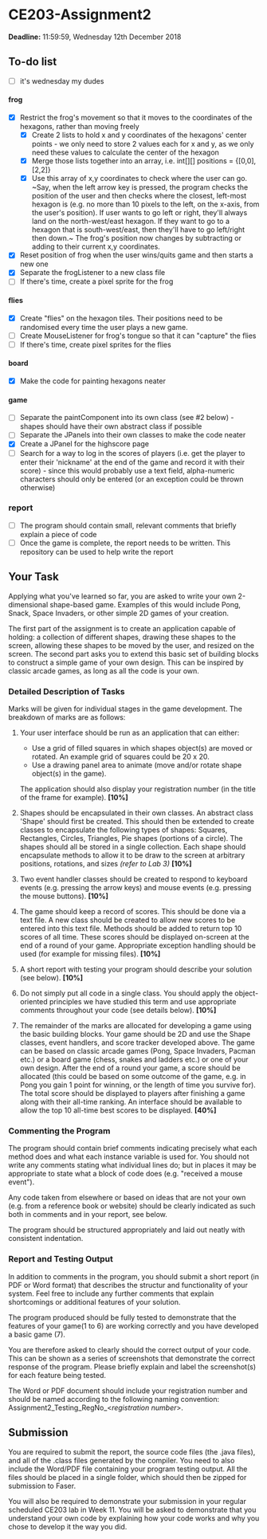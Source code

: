 # CE203-Assignment2
**Deadline:** 11:59:59, Wednesday 12th December 2018

## To-do list
- [ ] it's wednesday my dudes
#### frog
- [X] Restrict the frog's movement so that it moves to the coordinates of the hexagons, rather than moving freely 
	- [X] Create 2 lists to hold x and y coordinates of the hexagons' center points - we only need to store 2 values each for x and y, as we only need these values to calculate the center of the hexagon
	- [X] Merge those lists together into an array, i.e. int\[]\[] positions = {\[0,0],\[2,2]}
	- [X] Use this array of x,y coordinates to check where the user can go. ~Say, when the left arrow key is pressed, the program checks the position of the user and then checks where the closest, left-most hexagon is (e.g. no more than 10 pixels to the left, on the x-axis, from the user's position). If user wants to go left or right, they'll always land on the north-west/east hexagon. If they want to go to a hexagon that is south-west/east, then they'll have to go left/right then down.~ The frog's position now changes by subtracting or adding to their current x,y coordinates.
- [X] Reset position of frog when the user wins/quits game and then starts a new one
- [X] Separate the frogListener to a new class file
- [ ] If there's time, create a pixel sprite for the frog
#### flies
- [X] Create "flies" on the hexagon tiles. Their positions need to be randomised every time the user plays a new game.
- [ ] Create MouseListener for frog's tongue so that it can "capture" the flies
- [ ] If there's time, create pixel sprites for the flies
#### board
- [X] Make the code for painting hexagons neater
#### game
- [ ] Separate the paintComponent into its own class (see #2 below) - shapes should have their own abstract class if possible
- [ ] Separate the JPanels into their own classes to make the code neater
- [X] Create a JPanel for the highscore page
- [ ] Search for a way to log in the scores of players (i.e. get the player to enter their 'nickname' at the end of the game and record it with their score) - since this would probably use a text field, alpha-numeric characters should only be entered (or an exception could be thrown otherwise)
### report
- [ ] The program should contain small, relevant comments that briefly explain a piece of code
- [ ] Once the game is complete, the report needs to be written. This repository can be used to help write the report

## Your Task
Applying what you've learned so far, you are asked to write your own 2-dimensional shape-based game. Examples of this would include Pong, Snack, Space Invaders, or other simple 2D games of your creation.

The first part of the assignment is to create an application capable of holding: a collection of different shapes, drawing these shapes to the screen, allowing these shapes to be moved by the user, and resized on the screen. 
The second part asks you to extend this basic set of building blocks to construct a simple game of your own design. This can be inspired by classic arcade games, as long as all the code is your own.

### Detailed Description of Tasks
Marks will be given for individual stages in the game development. The breakdown of marks are as follows:
1. Your user interface should be run as an application that can either:
	* Use a grid of filled squares in which shapes object(s) are moved or rotated. An example grid of squares could be 20 x 20.
	* Use a drawing panel area to animate (move and/or rotate shape object(s) in the game).
	
	The application should also display your registration number (in the title of the frame for example). **\[10%\]**
2. Shapes should be encapsulated in their own classes. An abstract class 'Shape' should first be created. This should then be extended to create classes to encapsulate the following types of shapes: Squares, Rectangles, Circles, Triangles, Pie shapes (portions of a circle). The shapes should all be stored in a single collection. Each shape should encapsulate methods to allow it to be draw to the screen at arbitrary positions, rotations, and sizes *(refer to Lab 3)* **\[10%\]**
3. Two event handler classes should be created to respond to keyboard events (e.g. pressing the arrow keys) and mouse events (e.g. pressing the mouse buttons). **\[10%\]**
4. The game should keep a record of scores. This should be done via a text file. A new class should be created to allow new scores to be entered into this text file. Methods should be added to return top 10 scores of all time. These scores should be displayed on-screen at the end of a round of your game. Appropriate exception handling should be used (for example for missing files). **\[10%\]**
5. A short report with testing your program should describe your solution (see below). **\[10%\]**
6. Do not simply put all code in a single class. You should apply the object-oriented principles we have studied this term and use appropriate comments throughout your code (see details below). **\[10%\]**
7. The remainder of the marks are allocated for developing a game using the basic building blocks. Your game should be 2D and use the Shape classes, event handlers, and score tracker developed above. The game can be based on classic arcade games (Pong, Space Invaders, Pacman etc.) or a board game (chess, snakes and ladders etc.) or one of your own design. After the end of a round your game, a score should be allocated (this could be based on some outcome of the game, e.g. in Pong you gain 1 point for winning, or the length of time you survive for). The total score should be displayed to players after finishing a game along with their all-time ranking. An interface should be available to allow the top 10 all-time best scores to be displayed. **\[40%\]**

### Commenting the Program
The program should contain brief comments  indicating precisely what each method does and what each instance variable is used for. You should not write any comments stating what individual lines do; but in places it may be appropriate to state what a block of code does (e.g. "received a mouse event").

Any code taken from elsewhere or based on ideas that are not your own (e.g. from a reference book or website) should be clearly indicated as such both in comments and in your report, see below. 

The program should be structured appropriately and laid out neatly with consistent indentation.

### Report and Testing Output
In addition to comments in the program, you should submit a short report (in PDF or Word format) that describes the structur and functionality of your system. Feel free to include any further comments that explain shortcomings or additional features of your solution.

The program produced should be fully tested to demonstrate that the features of your game(1 to 6) are working correctly and you have developed a basic game (7).

You are therefore asked to clearly should the correct output of your code. This can be shown as a series of screenshots that demonstrate the correct response of the program. Please briefly explain and label the screenshot(s) for each feature being tested.

The Word or PDF document should include your registration number and should be named according to the following naming convention: Assignment2_Testing_RegNo_<*registration number*>.

## Submission
You are required to submit the report, the source code files (the .java files), and all of the .class files generated by the compiler. You need to also include the Word/PDF file containing your program testing output. All the files should be placed in a single folder, which should then be zipped for submission to Faser.

You will also be required to demonstrate your submission in your regular scheduled CE203 lab in Week 11. You will be asked to demonstrate that you understand your own code by explaining how your code works and why you chose to develop it the way you did. 
